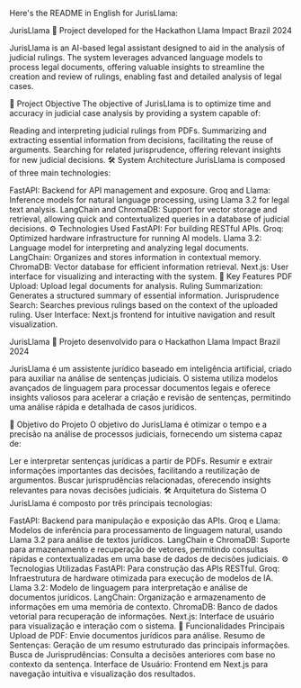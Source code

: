 
Here's the README in English for JurisLlama:

JurisLlama 🦙
Project developed for the Hackathon Llama Impact Brazil 2024

JurisLlama is an AI-based legal assistant designed to aid in the analysis of judicial rulings. The system leverages advanced language models to process legal documents, offering valuable insights to streamline the creation and review of rulings, enabling fast and detailed analysis of legal cases.

🚀 Project Objective
The objective of JurisLlama is to optimize time and accuracy in judicial case analysis by providing a system capable of:

Reading and interpreting judicial rulings from PDFs.
Summarizing and extracting essential information from decisions, facilitating the reuse of arguments.
Searching for related jurisprudence, offering relevant insights for new judicial decisions.
🛠️ System Architecture
JurisLlama is composed of three main technologies:

FastAPI: Backend for API management and exposure.
Groq and Llama: Inference models for natural language processing, using Llama 3.2 for legal text analysis.
LangChain and ChromaDB: Support for vector storage and retrieval, allowing quick and contextualized queries in a database of judicial decisions.
⚙️ Technologies Used
FastAPI: For building RESTful APIs.
Groq: Optimized hardware infrastructure for running AI models.
Llama 3.2: Language model for interpreting and analyzing legal documents.
LangChain: Organizes and stores information in contextual memory.
ChromaDB: Vector database for efficient information retrieval.
Next.js: User interface for visualizing and interacting with the system.
📝 Key Features
PDF Upload: Upload legal documents for analysis.
Ruling Summarization: Generates a structured summary of essential information.
Jurisprudence Search: Searches previous rulings based on the context of the uploaded ruling.
User Interface: Next.js frontend for intuitive navigation and result visualization.

JurisLlama 🦙
Projeto desenvolvido para o Hackathon Llama Impact Brazil 2024

JurisLlama é um assistente jurídico baseado em inteligência artificial, criado para auxiliar na análise de sentenças judiciais. O sistema utiliza modelos avançados de linguagem para processar documentos legais e oferece insights valiosos para acelerar a criação e revisão de sentenças, permitindo uma análise rápida e detalhada de casos jurídicos.

🚀 Objetivo do Projeto
O objetivo do JurisLlama é otimizar o tempo e a precisão na análise de processos judiciais, fornecendo um sistema capaz de:

Ler e interpretar sentenças jurídicas a partir de PDFs.
Resumir e extrair informações importantes das decisões, facilitando a reutilização de argumentos.
Buscar jurisprudências relacionadas, oferecendo insights relevantes para novas decisões judiciais.
🛠️ Arquitetura do Sistema
O JurisLlama é composto por três principais tecnologias:

FastAPI: Backend para manipulação e exposição das APIs.
Groq e Llama: Modelos de inferência para processamento de linguagem natural, usando Llama 3.2 para análise de textos jurídicos.
LangChain e ChromaDB: Suporte para armazenamento e recuperação de vetores, permitindo consultas rápidas e contextualizadas em uma base de dados de decisões judiciais.
⚙️ Tecnologias Utilizadas
FastAPI: Para construção das APIs RESTful.
Groq: Infraestrutura de hardware otimizada para execução de modelos de IA.
Llama 3.2: Modelo de linguagem para interpretação e análise de documentos jurídicos.
LangChain: Organização e armazenamento de informações em uma memória de contexto.
ChromaDB: Banco de dados vetorial para recuperação de informações.
Next.js: Interface de usuário para visualização e interação com o sistema.
📝 Funcionalidades Principais
Upload de PDF: Envie documentos jurídicos para análise.
Resumo de Sentenças: Geração de um resumo estruturado das principais informações.
Busca de Jurisprudências: Consulta a decisões anteriores com base no contexto da sentença.
Interface de Usuário: Frontend em Next.js para navegação intuitiva e visualização dos resultados.
